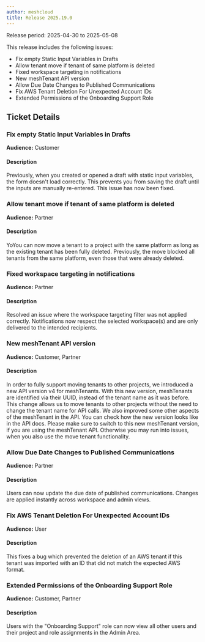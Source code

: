 ```yaml
---
author: meshcloud
title: Release 2025.19.0
---
```


Release period: 2025-04-30 to 2025-05-08

This release includes the following issues:
* Fix empty Static Input Variables in Drafts
* Allow tenant move if tenant of same platform is deleted
* Fixed workspace targeting in notifications
* New meshTenant API version
* Allow Due Date Changes to Published Communications
* Fix AWS Tenant Deletion For Unexpected Account IDs
* Extended Permissions of the Onboarding Support Role
<!--truncate-->

## Ticket Details
### Fix empty Static Input Variables in Drafts
**Audience:** Customer


#### Description
Previously, when you created or opened a draft with static input variables, the form doesn't load correctly. This prevents you from saving the draft until the inputs are manually re-entered. This issue has now been fixed.

### Allow tenant move if tenant of same platform is deleted
**Audience:** Partner


#### Description
YoYou can now move a tenant to a project with the same platform as long as the existing tenant has been fully deleted. Previously, the move blocked all tenants from the same platform, even those that were already deleted.

### Fixed workspace targeting in notifications
**Audience:** Partner


#### Description
Resolved an issue where the workspace targeting filter was not applied correctly. 
Notifications now respect the selected workspace(s) and are only delivered to the intended recipients.

### New meshTenant API version
**Audience:** Customer, Partner


#### Description
In order to fully support moving tenants to other projects, we introduced a new API version v4 for meshTenants.
With this new version, meshTenants are identified via their UUID, instead of the tenant name as it was before.
This change allows us to move tenants to other projects without the need to change the tenant name for API calls.
We also improved some other aspects of the meshTenant in the API. You can check how the new version looks like in 
the API docs. Please make sure to switch to this new meshTenant version, if you are using the meshTenant API. 
Otherwise you may run into issues, when you also use the move tenant functionality.

### Allow Due Date Changes to Published Communications
**Audience:** Partner


#### Description
Users can now update the due date of published communications. 
Changes are applied instantly across workspace and admin views.

### Fix AWS Tenant Deletion For Unexpected Account IDs
**Audience:** User


#### Description
This fixes a bug which prevented the deletion of an AWS tenant if this tenant was 
imported with an ID that did not match the expected AWS format.

### Extended Permissions of the Onboarding Support Role
**Audience:** Customer, Partner


#### Description
Users with the "Onboarding Support" role can now view all other users and
their project and role assignments in the Admin Area.

